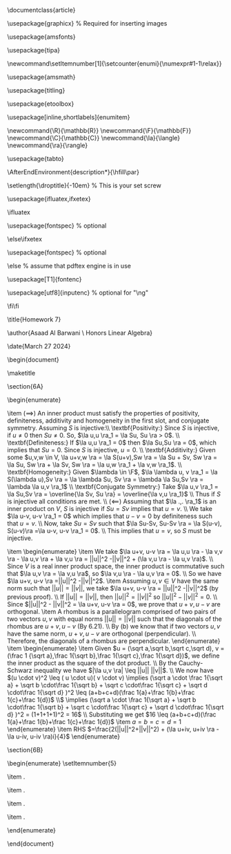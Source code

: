 
\documentclass{article}

\usepackage{graphicx} % Required for inserting images

\usepackage{amsfonts}

\usepackage{tipa}

\newcommand\setItemnumber[1]{\setcounter{enumi}{\numexpr#1-1\relax}}

\usepackage{amsmath}

\usepackage{titling}

\usepackage{etoolbox}

\usepackage[inline,shortlabels]{enumitem}

  
\newcommand{\R}{\mathbb{R}}
\newcommand{\F}{\mathbb{F}}
\newcommand{\C}{\mathbb{C}}
\newcommand{\la}{\langle}
\newcommand{\ra}{\rangle}

\usepackage{tabto}

\AfterEndEnvironment{description*}{\hfill\par}

  

\setlength{\droptitle}{-10em}   % This is your set screw

\usepackage{ifluatex,ifxetex}

\ifluatex

  \usepackage{fontspec} % optional

\else\ifxetex

  \usepackage{fontspec} % optional

\else % assume that pdftex engine is in use

  \usepackage[T1]{fontenc}

  \usepackage[utf8]{inputenc} % optional for "\ng"

\fi\fi
 
\title{Homework 7}

\author{Asaad Al Barwani
\\  Honors Linear Algebra}

\date{March 27 2024}

  

\begin{document}

  

\maketitle

  

\section{6A}

\begin{enumerate}

\item ($\implies$) An inner product must satisfy the properties of positivity, definiteness, additivity and homogeneity in the first slot, and conjugate symmetry. Assuming $S$ is injective:\\\\
\textbf{Positivity:}  Since $S$ is injective, if $u \neq 0$ then $Su \neq 0$. So, $\la u,u \ra_1 = \la Su, Su \ra > 0$.
\\\\ \textbf{Definiteness:} If $\la u,u \ra_1 = 0$ then $\la Su,Su \ra = 0$, which implies that $Su=0$. Since $S$ is injective, $u=0$.
\\\\ \textbf{Additivity:} Given some $u,v,w \in V, \la u+v,w \ra = \la S(u+v),Sw \ra = \la Su + Sv, Sw \ra = \la Su, Sw \ra + \la Sv, Sw \ra = \la u,w \ra_1 + \la v,w \ra_1$. 
\\\\ \textbf{Homogeneity:} Given $\lambda \in \F$, $\la \lambda u, v \ra_1 = \la S(\lambda u),Sv \ra = \la \lambda Su, Sv \ra = \lambda \la Su,Sv \ra = \lambda \la u,v \ra_1$
\\\\ \textbf{Conjugate Symmetry:} Take $\la u,v \ra_1 = \la Su,Sv \ra = \overline{\la Sv, Su \ra} = \overline{\la v,u \ra_1}$
\\\\ Thus if $S$ is injective all conditions are met.
\\\\ ($\impliedby$) Assuming that $\la .,. \ra_1$ is an inner product on $V$, $S$ is injective if $Su=Sv$ implies that $u=v$. \\\\ We take $\la u-v, u-v \ra_1 = 0$ which implies that $u-v=0$ by definiteness such that $u=v.$ \\\\ Now, take $Su=Sv$ such that $\la Su-Sv, Su-Sv \ra = \la S(u-v), S(u-v)\ra =\la u-v, u-v \ra_1 = 0$. \\\\ This implies that $u=v$, so $S$ must be injective. 


\item \begin{enumerate}
\item We take $\la u+v, u-v \ra = \la u,u \ra - \la v,v \ra - \la u,v \ra + \la v,u \ra = ||u||^2 -||v||^2 + (\la v,u \ra - \la u,v \ra)$. \\\\ Since $V$ is a real inner product space, the inner product is commutative such that $\la u,v \ra = \la v,u \ra$, so $\la v,u \ra - \la u,v \ra = 0$. \\\\ So we have $\la u+v, u-v \ra =||u||^2 -||v||^2$.
\item Assuming $u,v \in V$ have the same norm such that $||u||=||v||$, we take $\la u+v, u-v \ra = ||u||^2 -||v||^2$ (by previous proof). \\\\ If $||u||=||v||$, then $||u||^2=||v||^2$ so $||u||^2 - ||v||^2 = 0$. \\\\ Since $||u||^2 - ||v||^2 = \la u+v, u-v \ra = 0$, we prove that $u+v, u-v$ are orthogonal.
\item A rhombus is a parallelogram comprised of two pairs of two vectors $u,v$ with equal norms $||u|| = ||v||$ such that the diagonals of the rhombus are $u+v, u-v$ (By 6.21). \\\\ By (b) we know that if two vectors $u,v$ have the same norm, $u+v, u-v$ are orthogonal (perpendicular). \\\\ Therefore, the diagonals of a rhombus are perpendicular.
\end{enumerate}
\item \begin{enumerate}
\item Given $u = (\sqrt a,\sqrt b,\sqrt c,\sqrt d), v = (\frac 1 {\sqrt a},\frac 1{\sqrt b},\frac 1{\sqrt c},\frac 1{\sqrt d})$, we define the inner product as the square of the dot product. \\\\ By the Cauchy-Schwarz inequality we have $|\la u,v \ra| \leq ||u|| ||v||$. \\\\ We now have $(u \cdot v)^2 \leq ( u \cdot u)( v \cdot v) \implies (\sqrt a \cdot \frac 1{\sqrt a} + \sqrt b \cdot\frac 1{\sqrt b} + \sqrt c \cdot\frac 1{\sqrt c} + \sqrt d \cdot\frac 1{\sqrt d} )^2 \leq (a+b+c+d)(\frac 1{a}+\frac 1{b}+\frac 1{c}+\frac 1{d})$ \\\\$ \implies (\sqrt a \cdot \frac 1{\sqrt a} + \sqrt b \cdot\frac 1{\sqrt b} + \sqrt c \cdot\frac 1{\sqrt c} + \sqrt d \cdot\frac 1{\sqrt d} )^2 = (1+1+1+1)^2 = 16$ \\\\ Substituting we get $16 \leq (a+b+c+d)(\frac 1{a}+\frac 1{b}+\frac 1{c}+\frac 1{d})$
\item $a=b=c=d=1$
\end{enumerate}
\item RHS $=\frac{2(||u||^2+||v||^2) + (\la u+iv, u+iv \ra - \la u-iv, u-iv \ra)i}{4}$
\end{enumerate}

\section{6B}

\begin{enumerate}
\setItemnumber{5}

\item .

\item .

\item .

\item .

\end{enumerate}

\end{document}